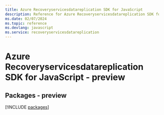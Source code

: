 ```yaml
---
title: Azure Recoveryservicesdatareplication SDK for JavaScript
description: Reference for Azure Recoveryservicesdatareplication SDK for JavaScript
ms.date: 02/07/2024
ms.topic: reference
ms.devlang: javascript
ms.service: recoveryservicesdatareplication
---
```

# Azure Recoveryservicesdatareplication SDK for JavaScript - preview
## Packages - preview
[!INCLUDE [packages](recoveryservicesdatareplication-index.md)]